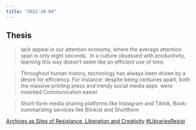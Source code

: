 ```yaml
---
title: "2022-10-04"
---
```

## Thesis
> lack appeal in our attention economy, where the average attention span is only eight seconds.  In a culture obsessed with productivity, learning this way doesn’t seem like an efficient use of time.

> Throughout human history, technology has always been driven by a desire for efficiency. For instance: despite being centuries apart, both the massive printing press and trendy social media apps  were invented
> Communication easier

> Short-form media sharing platforms like Instagram and Tiktok, Book-summarizing services like Blinkist and Shortform

[Archives as Sites of Resistance, Liberation and Creativity](https://hillelarnold.com/blog/2016/10/archives-as-sites-of-resistance-liberation-and-creativity/)
[#LibrariesResist](https://sites.google.com/site/librariesresist/)

